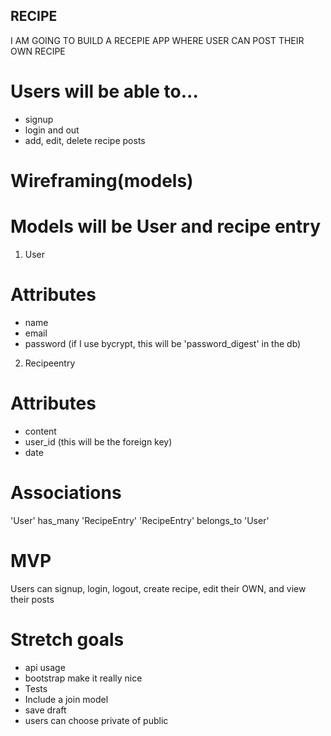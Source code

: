 ## RECIPE 

I AM GOING TO BUILD A RECEPIE APP WHERE USER CAN POST THEIR OWN RECIPE
# Users will be able to...
- signup
- login and out
- add, edit, delete recipe posts


# Wireframing(models)

# Models will be User and recipe entry


1. User
# Attributes
- name
- email
- password (if I use bycrypt, this will be 'password_digest' in the db)

2. Recipeentry
# Attributes
- content
- user_id (this will be the foreign key)
- date  
# Associations
'User' has_many 'RecipeEntry'
'RecipeEntry' belongs_to 'User' 

# MVP 

Users can signup, login, logout, create recipe, edit their OWN, and view their posts

# Stretch goals
- api usage 
- bootstrap make it really nice 
- Tests
- Include a join model
- save draft 
- users can choose private of public 